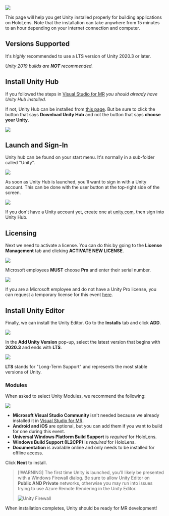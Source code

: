 ![](Images/UnityForMRBanner.png)

This page will help you get Unity installed properly for building applications on HoloLens. Note that the installation can take anywhere from 15 minutes to an hour depending on your internet connection and computer.  


## Versions Supported
It's *highly* recommended to use a LTS version of Unity 2020.3 or later. 

*Unity 2019 builds are **NOT** recommended.*

## Install Unity Hub

If you followed the steps in [Visual Studio for MR](../VSForMR) *you should already have Unity Hub installed*. 

If not, Unity Hub can be installed from [this page](https://unity3d.com/get-unity/download). But be sure to click the button that says **Download Unity Hub** and not the button that says **choose your Unity**.

![](Images/HubOnlyButton.png)

## Launch and Sign-In
Unity hub can be found on your start menu. It's normally in a sub-folder called "Unity".

![](Images/UnityHubIcon.png)

As soon as Unity Hub is launched, you'll want to sign in with a Unity account. This can be done with the user button at the top-right side of the screen.

![](Images/User-Button.png)

If you don't have a Unity account yet, create one at [unity.com](https://unity.com/), then sign into Unity Hub.


## Licensing
Next we need to activate a license. You can do this by going to the **License Management** tab and clicking **ACTIVATE NEW LICENSE**. 

![](Images/License-ActivateNew.png)

Microsoft employees **MUST** choose **Pro** and enter their serial number.

![](Images/License-Pro.png)

If you are a Microsoft employee and do not have a Unity Pro license, you can request a temporary license for this event [here](https://aka.ms/Unity-MR-License-Request).


## Install Unity Editor
Finally, we can install the Unity Editor. Go to the **Installs** tab and click **ADD**.
 
![](Images/Install-Add.png)

In the **Add Unity Version** pop-up, select the latest version that begins with **2020.3** and ends with **LTS**.

![](Images/Install-LTS.png)

**LTS** stands for "Long-Term Support" and represents the most stable versions of Unity.


### Modules
When asked to select Unity Modules, we recommend the following:

![](Images/Features.png)

- **Microsoft Visual Studio Community** isn't needed because we already installed it in [Visual Studio for MR](../VSForMR).
- **Android and iOS** are optional, but you can add them if you want to build for one during this event.
- **Universal Windows Platform Build Support** is *required* for HoloLens.
- **Windows Build Support (IL2CPP)** is *required* for HoloLens.
- **Documentation** is available online and only needs to be installed for offline access.

Click **Next** to install.

> [!WARNING] The first time Unity is launched, you'll likely be presented with a Windows Firewall dialog. Be sure to allow Unity Editor on **Public AND Private** networks, otherwise you may run into issues trying to use Azure Remote Rendering in the Unity Editor.
>
>![Unity Firewall](Images/UnityFirewall.png)

When installation completes, Unity should be ready for MR development!

